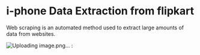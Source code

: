 # i-phone Data Extraction from flipkart

Web scraping is an automated method used to extract large amounts of data from websites.



![Uploading image.png…]() : 



